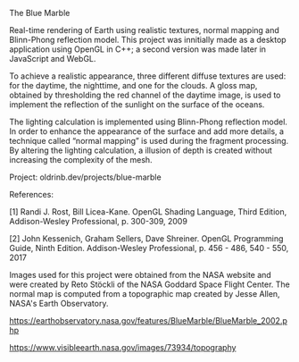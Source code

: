 The Blue Marble

Real-time rendering of Earth using realistic textures, normal mapping and Blinn-Phong reflection model. This project was innitially made as a desktop application using OpenGL in C++; a second version was made later in JavaScript and WebGL.

To achieve a realistic appearance, three different diffuse textures are used: for the daytime, the nighttime, and one for the clouds. A gloss map, obtained by thresholding the red channel of the daytime image, is used to implement the reflection of the sunlight on the surface of the oceans.

The lighting calculation is implemented using Blinn-Phong reflection model. In order to enhance the appearance of the surface and add more details, a technique called “normal mapping” is used during the fragment processing. By altering the lighting calculation, a illusion of depth is created without increasing the complexity of the mesh.

Project: oldrinb.dev/projects/blue-marble

References:

[1] Randi J. Rost, Bill Licea-Kane. OpenGL Shading Language, Third Edition, Addison-Wesley Professional, p. 300-309, 2009

[2] John Kessenich, Graham Sellers, Dave Shreiner. OpenGL Programming Guide, Ninth Edition. Addison-Wesley Professional, p. 456 - 486, 540 - 550, 2017

Images used for this project were obtained from the NASA website and were created by Reto Stöckli of the NASA Goddard Space Flight Center. The normal map is computed from a topographic map created by Jesse Allen, NASA's Earth Observatory.

https://earthobservatory.nasa.gov/features/BlueMarble/BlueMarble_2002.php

https://www.visibleearth.nasa.gov/images/73934/topography
